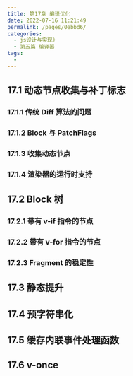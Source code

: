 ```yaml
---
title: 第17章 编译优化
date: 2022-07-16 11:21:49
permalink: /pages/0ebbd6/
categories:
  - js设计与实现》
  - 第五篇 编译器
tags:
  - 
---
```

## 17.1 动态节点收集与补丁标志

### 17.1.1 传统 Diff 算法的问题

### 17.1.2 Block 与 PatchFlags

### 17.1.3 收集动态节点

### 17.1.4 渲染器的运行时支持

## 17.2 Block 树

### 17.2.1 带有 v-if 指令的节点

### 17.2.2 带有 v-for 指令的节点

### 17.2.3 Fragment 的稳定性

## 17.3 静态提升

## 17.4 预字符串化

## 17.5 缓存内联事件处理函数

## 17.6 v-once